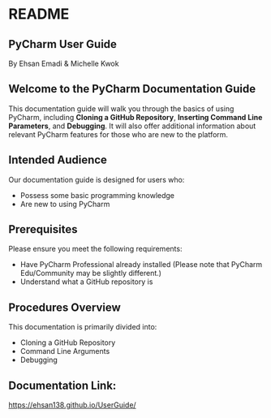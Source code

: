 # README

## PyCharm User Guide 
By Ehsan Emadi & Michelle Kwok

## Welcome to the PyCharm Documentation Guide

This documentation guide will walk you through the basics of using PyCharm, including **Cloning a GitHub Repository**, **Inserting Command Line Parameters**, and **Debugging**. It will also offer additional information about relevant PyCharm features for those who are new to the platform.

## Intended Audience

Our documentation guide is designed for users who:

* Possess some basic programming knowledge
* Are new to using PyCharm

## Prerequisites

Please ensure you meet the following requirements:

* Have PyCharm Professional already installed (Please note that PyCharm Edu/Community may be slightly different.)
* Understand what a GitHub repository is

## Procedures Overview

This documentation is primarily divided into:

* Cloning a GitHub Repository
* Command Line Arguments
* Debugging

## Documentation Link: 
https://ehsan138.github.io/UserGuide/
